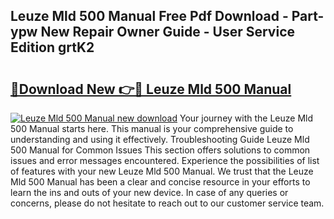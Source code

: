 ## Leuze Mld 500 Manual Free Pdf Download - Part-ypw New Repair Owner Guide - User Service Edition grtK2

# <h2><a href="http://bc25768.oget.top/?id=Leuze+Mld+500+Manual">🔗Download New 👉🔴 Leuze Mld 500 Manual</a></h2>

[![Leuze Mld 500 Manual new download](https://i.imgur.com/5g1atiW.png)](http://bc25768.oget.top/?id=Leuze+Mld+500+Manual)
Your journey with the Leuze Mld 500 Manual starts here. This manual is your comprehensive guide to understanding and using it effectively. Troubleshooting Guide Leuze Mld 500 Manual for Common Issues This section offers solutions to common issues and error messages encountered. Experience the possibilities of list of features with your new Leuze Mld 500 Manual. We trust that the Leuze Mld 500 Manual has been a clear and concise resource in your efforts to learn the ins and outs of your new device. In case of any queries or concerns, please do not hesitate to reach out to our customer service team.
